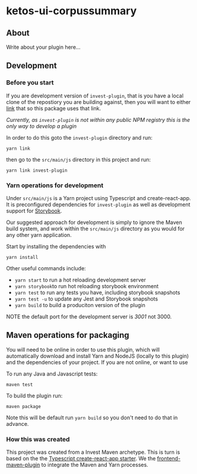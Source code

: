 # ketos-ui-corpussummary

## About

Write about your plugin here...

## Development

### Before you start

If you are development version of `invest-plugin`, that is you have a local clone of the repostiory you are building against, then you will want to either [link](https://yarnpkg.com/lang/en/docs/cli/link/) that so this package uses that link.

*Currently, as `invest-plugin` is not within any public NPM registry this is the only way to develop a plugin*

In order to do this goto the `invest-plugin` directory and run:

```
yarn link
```

then go to the `src/main/js` directory in this project and run:

```
yarn link invest-plugin
```

### Yarn operations for development

Under `src/main/js` is a  Yarn project using Typescript and create-react-app. It is preconfigured dependencies for `invest-plugin` as well as development support for [Storybook](https://storybook.js.org/).

Our suggested approach for development is simply to ignore the Maven build system, and work within the `src/main/js` directory as you would for any other yarn application.

Start by installing the dependencies with

```
yarn install
```

Other useful commands include:

* `yarn start` to run a hot reloading development server
* `yarn storybook`to run hot reloading storybook environment
* `yarn test` to run any tests you have, including storybook snapshots
* `yarn test -u` to update any Jest and Storybook snapshots
* `yarn build` to build a produciton version of the plugin

NOTE the default port for the development server is *3001* not 3000.

## Maven operations for packaging

You will need to be online in order to use this plugin, which will automatically download and install Yarn and NodeJS (locally to this plugin) and the dependencies of your project. If you are not online, or want to use

To run any Java and Javascript tests:

```
maven test
```

To build the plugin run:

```
maven package
```

Note this will be default run `yarn build` so you don't need to do that in advance.

### How this was created

This project was created from a Invest Maven archetype. This is turn is based on the the [Typescript create-react-app starter](https://github.com/Microsoft/TypeScript-React-Starter). We the [frontend-maven-plugin](https://github.com/eirslett/frontend-maven-plugin) to integrate the Maven and Yarn processes.
